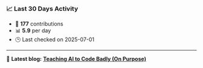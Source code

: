 <!--START_STATS-->
### 📈 Last 30 Days Activity
- 🧮 **177** contributions  
- 📊 **5.9** per day  
- 🕒 Last checked on 2025-07-01
---
📝 **Latest blog:** [**Teaching AI to Code Badly (On Purpose)**](https://andriak.com/blog/badly-trained-ai)
<!--END_STATS-->
